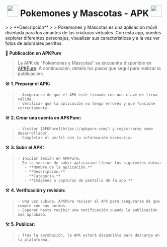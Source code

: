 <h1 align='center'> <img src = 'https://github.com/user-attachments/assets/1ae37e40-cd4f-4775-a85e-1e390cf4dd02' height='35px'>
 Pokemones y Mascotas - APK <img src = 'https://github.com/user-attachments/assets/1ae37e40-cd4f-4775-a85e-1e390cf4dd02' height='35px'>
</h1>
> 
> **Descripción**
>
> Pokemones y Mascotas es una aplicación móvil diseñada para los amantes de las criaturas     virtuales. Con esta app, puedes explorar diferentes personajes, visualizar sus caracteristicas y a la vez ver fotos de adorables perritos. 

🧩 **Publicación en APKPure**
> La APK de "Pokemones y Mascotas" se encuentra disponible en [APKPure](https://apkpure.net/p/com.example.taller_grupal15). A continuación, detallo los pasos que seguí para realizar la publicación:  

🛠️ **1. Preparar el APK:**
  
>     - Asegurarse de que el APK esté firmado con una clave de firma válida.
>     - Verificar que la aplicación no tenga errores y que funcione correctamente.

🛠️ **2. Crear una cuenta en APKPure:**
  
>     - Visitar [APKPure](https://apkpure.com/) y regístrarse como desarrollador.
>     - Completar el perfil con la información necesaria. 

🛠️ **3. Subir el APK:**
  
>     - Iniciar sesión en APKPure.
>     - En la seccion de subir aplicacion llenar los siguientes datos:
>        - **Nombre de la aplicación.**  
>        - **Descripción.**  
>        - **Categoría.**  
>        - **Imágenes o capturas de pantalla de la app.**

🛠️ **4. Verificación y revisión:**
  
>     - Una vez subida, APKPure revisar el APK para asegurarse de que cumple con sus normas.
>     - Esperar hasta recibir una notificación cuando la publicación sea aprobada.  

🛠️ **5. Publicar:**
  
>     - Tras la aprobación, la APK estará disponible para descarga en la plataforma. 
